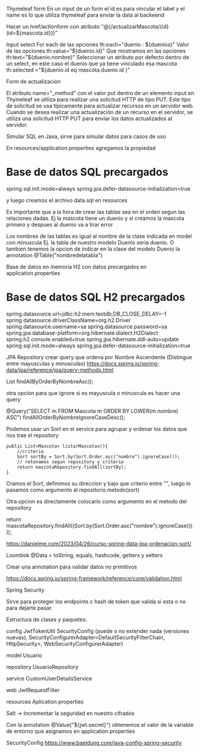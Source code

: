 Thymeleaf form 
En un input de un form el id es para vincular el label y el name es lo que utiliza thymeleaf para enviar la data al backeend

Hacer un href/actionform con atributo
"@{/actualizarMascota/{id}(id=${mascota.id})}"


Input select
For each de las opciones 
th:each="duenio : ${duenios}"
Valor de las opciones
th:value="${duenio.id}"
Que mostramos en las opciones
th:text="${duenio.nombre}" 
Seleccionar un atributo por defecto dentro de un select, en este caso el duenio que ya tiene vinculado esa mascota
th:selected ="${duenio.id eq mascota.duenio.id }"

Form de actualizacion

<input name="_method" type="hidden" value="put" />

El atributo name="_method" con el valor put dentro de un elemento input en Thymeleaf se utiliza para realizar una solicitud HTTP de tipo PUT. Este tipo de solicitud se usa típicamente para actualizar recursos en un servidor web.
Cuando se desea realizar una actualización de un recurso en el servidor, se utiliza una solicitud HTTP PUT para enviar los datos actualizados al servidor.


Simular SQL en Java, sirve para simular datos para casos de uso

En resources/application.properties agregamos la propiedad

# Base de datos SQL precargados
spring.sql.init.mode=always
spring.jpa.defer-datasource-initialization=true

y luego creamos el archivo data.sql en resources

Es importante que a la hora de crear las tablas sea en el orden segun las relaciones dadas.
Ej la mascota tiene un duenio y si creamos la mascota primero y despues al duenio va a tirar error

Los nombres de las tablas es igual al nombre de la clase indicada en model con minuscula Ej. la tabla de nuestro modelo Duenio seria duenio.
O tambien tenemos la opcion de indicar en la clase del modelo Duenio la annotation @Table("nombredelatabla") 

Base de datos en memoria H2 con datos precargados en application.properties

# Base de datos SQL H2 precargados 
spring.datasource.url=jdbc:h2:mem:testdb;DB_CLOSE_DELAY=-1
spring.datasource.driverClassName=org.h2.Driver
spring.datasource.username=sa
spring.datasource.password=sa
spring.jpa.database-platform=org.hibernate.dialect.H2Dialect
spring.h2.console.enabled=true
spring.jpa.hibernate.ddl-auto=update
spring.sql.init.mode=always
spring.jpa.defer-datasource-initialization=true

JPA Repository crear query que ordena por Nombre Ascendente (Distingue entre mayusculas y minusculas)
https://docs.spring.io/spring-data/jpa/reference/jpa/query-methods.html

List<Mascota> findAllByOrderByNombreAsc();

otra opcion para que ignore si es mayuscula o minuscula es hacer una query

@Query("SELECT m FROM Mascota m ORDER BY LOWER(m.nombre) ASC")
findAllOrderByNombreIgnoreCaseDesc();

Podemos usar un Sort en el service para agrupar y ordenar los datos que nos trae el repository
	
	public List<Mascota> listarMascotas(){
		//criterio
		Sort sortBy = Sort.by(Sort.Order.asc("nombre").ignoreCase());
		// retonamos segun repository y criterio
		return mascotaRepository.findAll(sortBy);
	}

Cramos el Sort, definimos su direccion y bajo que criterio entre "", luego lo pasamos como argumento al repositorio.metodo(sort)

Otra opcion es directamente colocarlo como argumento en el metodo del repository

return mascotaRepository.findAll((Sort.by(Sort.Order.asc("nombre").ignoreCase())));

https://danielme.com/2023/04/26/curso-spring-data-jpa-ordenacion-sort/

Loombok 
@Data = toString, equals, hashcode, getters y setters


Crear una annotation para validar datos no primitivos

https://docs.spring.io/spring-framework/reference/core/validation.html

Spring Security 

Sirve para proteger los endpoints c hash de token que valida si esta o no para dejarte pasar.

Estructura de clases y paquetes:

config
	JwtTokenUtil
	SecurityConfig (puede o no extender nada (versiones nuevas), SecurityConfigurerAdapter<DefaultSecurityFilterChain, HttpSecurity>, WebSecurityConfigurerAdapter)

model
	Usuario

repository
	UsuarioRepository

service
	CustomUserDetailsService

web
	JwtRequestFilter
	
resources
	Aplication.properties

Salt -> Incrementar la seguridad en nuestro cifrados

Con la annotation @Value("${jwt.secret}")
obtenemos el valor de la variable de entorno que asignamos en application.properties

SecurityConfig
https://www.baeldung.com/java-config-spring-security